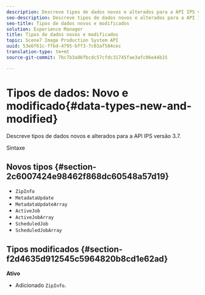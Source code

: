 ```yaml
---
description: Descreve tipos de dados novos e alterados para a API IPS versão 3.7.
seo-description: Descreve tipos de dados novos e alterados para a API IPS versão 3.7.
seo-title: Tipos de dados novos e modificados
solution: Experience Manager
title: Tipos de dados novos e modificados
topic: Scene7 Image Production System API
uuid: 53e6f61c-ffbd-4795-bff3-7c03af584cec
translation-type: tm+mt
source-git-commit: 7bc7b3a86fbcdc57cfdc31745fae3afc06e44b15

---
```



# Tipos de dados: Novo e modificado{#data-types-new-and-modified}

Descreve tipos de dados novos e alterados para a API IPS versão 3.7.

Sintaxe

## Novos tipos {#section-2c6007424e98462f868dc60548a57d19}

* `ZipInfo`
* `MetadataUpdate`
* `MetadataUpdateArray`
* `ActiveJob`
* `ActiveJobArray`
* `ScheduledJob`
* `ScheduledJobArray`

## Tipos modificados {#section-f2d4635d912545c5964820b8cd1e62ad}

**Ativo**

* Adicionado `ZipInfo`.

